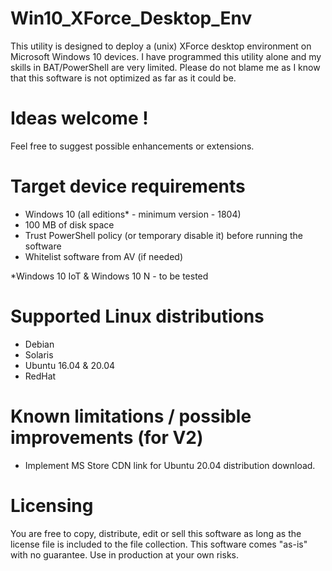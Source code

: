 # Win10_XForce_Desktop_Env
This utility is designed to deploy a (unix) XForce desktop environment on Microsoft Windows 10 devices.
I have programmed this utility alone and my skills in BAT/PowerShell are very limited.
Please do not blame me as I know that this software is not optimized as far as it could be.

# Ideas welcome !
Feel free to suggest possible enhancements or extensions.

# Target device requirements
- Windows 10 (all editions* - minimum version - 1804)
- 100 MB of disk space
- Trust PowerShell policy (or temporary disable it) before running the software
- Whitelist software from AV (if needed)

*Windows 10 IoT & Windows 10 N - to be tested


# Supported Linux distributions
- Debian
- Solaris
- Ubuntu 16.04 & 20.04
- RedHat


# Known limitations / possible improvements (for V2)
- Implement MS Store CDN link for Ubuntu 20.04 distribution download.


# Licensing
You are free to copy, distribute, edit or sell this software as long as the license file is included to the file collection.
This software comes "as-is" with no guarantee. Use in production at your own risks.
